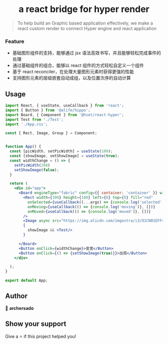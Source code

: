 
<h1 align="center"> a react bridge for hyper render</h1>

> To help build an Graphic based application effectively, we make a react custom render to connect Hyper engine and react application

### Feature

* 基础图形组件的支持，能够通过 jsx 语法高效书写，并且能够轻松完成事件的处理
* 通过基础组件的组合，能够以 react 组件的方式轻松自定义一个组件
* 基于 react reconciler，在处理大量图形元素时获得更强的性能
* 支持图形元素的层级嵌套自动成组，以及位置次序的自动计算


## Usage

```jsx
import React, { useState, useCallback } from 'react';
import { Button } from '@alife/hippo';
import Board, { Component } from '@hset/react-hyper';
import Test from './Test';
import './App.css';

const { Rect, Image, Group } = Component;


function App() {
  const [picWidth, setPicWidth] = useState(100);
  const [showImage, setShowImage] = useState(true);
  const widthChange = () => {
    setPicWidth(200)
    setShowImage(false);
  }

  return (
    <div id="app">
      <Board engineType="fabric" config={{ container: 'container' }} width={1000} height={500}>
        <Rect width={100} height={100} left={0} top={0} fill="red" 
          onSelected={useCallback((...args) => {console.log('selected', this, args)}, [])} 
          onMoving={useCallback(() => {console.log('moving')}, [])} 
          onMoved={useCallback(() => {console.log('moved')}, [])}  
        />
        <Image async src="https://img.alicdn.com/imgextra/i3/O1CN01EFF4Wv1xVgvxRayF9_!!6000000006449-0-tps-194-259.jpg" onMoving={() => {console.log('moving')}} width={picWidth} height={200} left={0} top={0} fill="red" />
        {
          showImage && <Test/>
        }

      </Board>
      <Button onClick={widthChange}>变宽</Button>
      <Button onClick={() => {setShowImage(true)}}>出现</Button>
    </div>

  );
}

export default App;
```

## Author

👤 **archersado**


## Show your support

Give a ⭐️ if this project helped you!